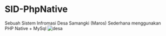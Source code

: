 # SID-PhpNative
Sebuah Sistem Infromasi Desa Samangki (Maros) Sederhana menggunakan PHP Native + MySql
![desa](https://user-images.githubusercontent.com/85294959/178128717-48feb255-25b8-453b-8725-c90cfffb66bf.PNG)
